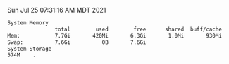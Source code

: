 Sun Jul 25 07:31:16 AM MDT 2021
```bash
System Memory
               total        used        free      shared  buff/cache   available
Mem:           7.7Gi       420Mi       6.3Gi       1.0Mi       930Mi       7.0Gi
Swap:          7.6Gi          0B       7.6Gi
System Storage
574M	.
```
